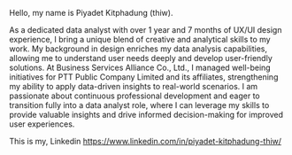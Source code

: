 Hello, my name is Piyadet Kitphadung (thiw).

As a dedicated data analyst with over 1 year and 7 months of UX/UI design experience, I bring a unique blend of creative and analytical skills to my work. My background in design enriches my data analysis capabilities, allowing me to understand user needs deeply and develop user-friendly solutions. At Business Services Alliance Co., Ltd., I managed well-being initiatives for PTT Public Company Limited and its affiliates, strengthening my ability to apply data-driven insights to real-world scenarios. I am passionate about continuous professional development and eager to transition fully into a data analyst role, where I can leverage my skills to provide valuable insights and drive informed decision-making for improved user experiences.

This is my, Linkedin
https://www.linkedin.com/in/piyadet-kitphadung-thiw/

